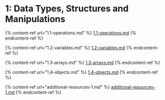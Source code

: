 # 1: Data Types, Structures and Manipulations

{% content-ref url="1.1-operations.md" %}
[1.1-operations.md](1.1-operations.md)
{% endcontent-ref %}

{% content-ref url="1.2-variables.md" %}
[1.2-variables.md](1.2-variables.md)
{% endcontent-ref %}

{% content-ref url="1.3-arrays.md" %}
[1.3-arrays.md](1.3-arrays.md)
{% endcontent-ref %}

{% content-ref url="1.4-objects.md" %}
[1.4-objects.md](1.4-objects.md)
{% endcontent-ref %}

{% content-ref url="additional-resources-1.md" %}
[additional-resources-1.md](additional-resources-1.md)
{% endcontent-ref %}
